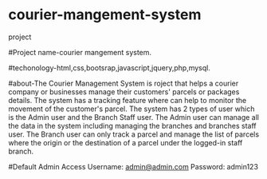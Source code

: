 # courier-mangement-system
project

#Project name-courier mangement system.

#techonology-html,css,bootsrap,javascript,jquery,php,mysql.

#about-The Courier Management System is roject that helps a courier company or businesses manage their customers' parcels or packages details. The system has a tracking feature where can help to monitor the movement of the customer's parcel. The system has 2 types of user which is the Admin user and the Branch Staff user. The Admin user can manage all the data in the system including managing the branches and branches staff user. The Branch user can only track a parcel and manage the list of parcels where the origin or the destination of a parcel under the logged-in staff branch. 

#Default Admin Access
Username: admin@admin.com
Password: admin123
